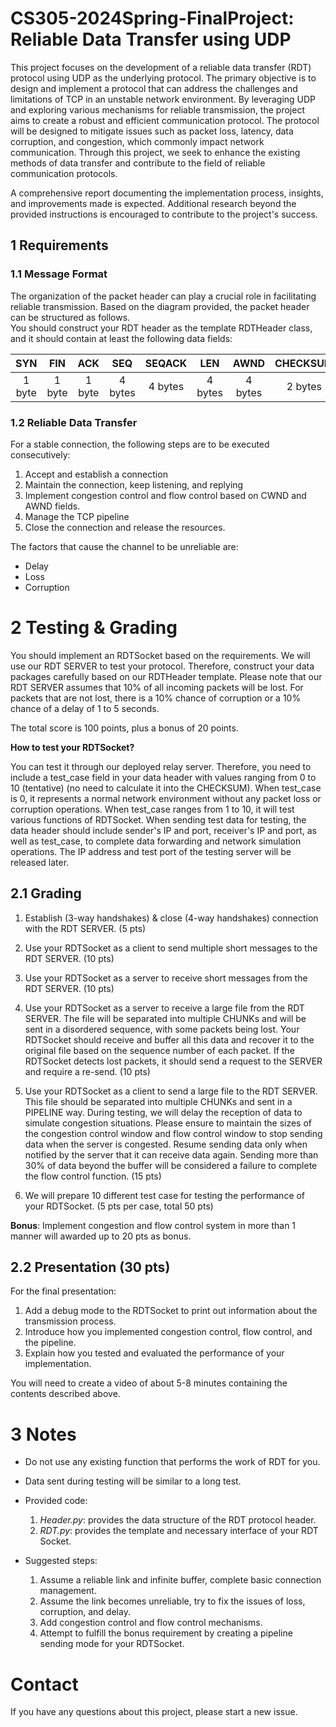 # CS305-2024Spring-FinalProject: Reliable Data Transfer using UDP

This project focuses on the development of a reliable data transfer (RDT) protocol using UDP as the underlying protocol. The primary objective is to design and implement a protocol that can address the challenges and limitations of TCP in an unstable network environment. By leveraging UDP and exploring various mechanisms for reliable transmission, the project aims to create a robust and efficient communication protocol. The protocol will be designed to mitigate issues such as packet loss, latency, data corruption, and congestion, which commonly impact network communication. Through this project, we seek to enhance the existing methods of data transfer and contribute to the field of reliable communication protocols.

A comprehensive report documenting the implementation process, insights, and improvements made is expected. Additional research beyond the provided instructions is encouraged to contribute to the project's success.

## 1 Requirements

### 1.1 Message Format
<!-- To achieve reliable transmission based on UDP, it is necessary to design appropriate protocol fields within the application layer, which sits above the UDP protocol layer. These protocol fields should be incorporated within the UDP packets to facilitate the implementation of reliable transmission mechanisms.

```
+-------------------------+
|   UDP Datagram           |
+-------------------------+
|   UDP Header             |
+-------------------------+
|   Custom Header          |
+-------------------------+
|   UDP Payload            |
+-------------------------+
``` -->

The organization of the packet header can play a crucial role in facilitating reliable transmission. Based on the diagram provided, the packet header can be structured as follows.    
You should construct your RDT header as the template RDTHeader class, and it should contain at least the following data fields:

|SYN|FIN|ACK|SEQ|SEQACK|LEN|AWND|CHECKSUM|PAYLOAD|
|:-:|:-:|:-:|:-:|:-:|:-:|:-:|:-:|:-:|
|1 byte|1 byte|1 byte|4 bytes|4 bytes|4 bytes|4 bytes|2 bytes|LEN bytes|

### 1.2 Reliable Data Transfer
For a stable connection, the following steps are to be executed consecutively:

1. Accept and establish a connection
2. Maintain the connection, keep listening, and replying
3. Implement congestion control and flow control based on CWND and AWND fields.
4. Manage the TCP pipeline
5. Close the connection and release the resources.

The factors that cause the channel to be unreliable are:

- Delay
- Loss
- Corruption

# 2 Testing & Grading
You should implement an RDTSocket based on the requirements. We will use our RDT SERVER to test your protocol. Therefore, construct your data packages carefully based on our RDTHeader template. Please note that our RDT SERVER assumes that 10% of all incoming packets will be lost. For packets that are not lost, there is a 10% chance of corruption or a 10% chance of a delay of 1 to 5 seconds.

The total score is 100 points, plus a bonus of 20 points.

**How to test your RDTSocket?**

You can test it through our deployed relay server. Therefore, you need to include a test_case field in your data header with values ranging from 0 to 10 (tentative) (no need to calculate it into the CHECKSUM). When test_case is 0, it represents a normal network environment without any packet loss or corruption operations. When test_case ranges from 1 to 10, it will test various functions of RDTSocket. When sending test data for testing, the data header should include sender's IP and port, receiver's IP and port, as well as test_case, to complete data forwarding and network simulation operations.
The IP address and test port of the testing server will be released later.

## 2.1 Grading
1. Establish (3-way handshakes) & close (4-way handshakes) connection with the RDT SERVER. (5 pts)
2. Use your RDTSocket as a client to send multiple short messages to the RDT SERVER. (10 pts)
3. Use your RDTSocket as a server to receive short messages from the RDT SERVER. (10 pts)
4. Use your RDTSocket as a server to receive a large file from the RDT SERVER. The file will be separated into multiple CHUNKs and will be sent in a disordered sequence, with some packets being lost. Your RDTSocket should receive and buffer all this data and recover it to the original file based on the sequence number of each packet. If the RDTSocket detects lost packets, it should send a request to the SERVER and require a re-send. (10 pts)
5. Use your RDTSocket as a client to send a large file to the RDT SERVER. This file should be separated into multiple CHUNKs and sent in a PIPELINE way. During testing, we will delay the reception of data to simulate congestion situations. Please ensure to maintain the sizes of the congestion control window and flow control window to stop sending data when the server is congested. Resume sending data only when notified by the server that it can receive data again. Sending more than 30% of data beyond the buffer will be considered a failure to complete the flow control function. (15 pts)

6. We will prepare 10 different test case for testing the performance of your RDTSocket. (5 pts per case, total 50 pts)

**Bonus**: Implement congestion and flow control system in more than 1 manner will awarded up to 20 pts as bonus.

## 2.2 Presentation (30 pts)
For the final presentation:
1. Add a debug mode to the RDTSocket to print out information about the transmission process.
2. Introduce how you implemented congestion control, flow control, and the pipeline.
3. Explain how you tested and evaluated the performance of your implementation.

You will need to create a video of about 5-8 minutes containing the contents described above.

# 3 Notes

- Do not use any existing function that performs the work of RDT for you.
- Data sent during testing will be similar to a long test.
- Provided code:

    1. *Header.py*: provides the data structure of the RDT protocol header.
    2. *RDT.py*: provides the template and necessary interface of your RDT Socket.

- Suggested steps:

    1. Assume a reliable link and infinite buffer, complete basic connection management.
    2. Assume the link becomes unreliable, try to fix the issues of loss, corruption, and delay.
    3. Add congestion control and flow control mechanisms.
    4. Attempt to fulfill the bonus requirement by creating a pipeline sending mode for your RDTSocket.

# Contact
If you have any questions about this project, please start a new issue.